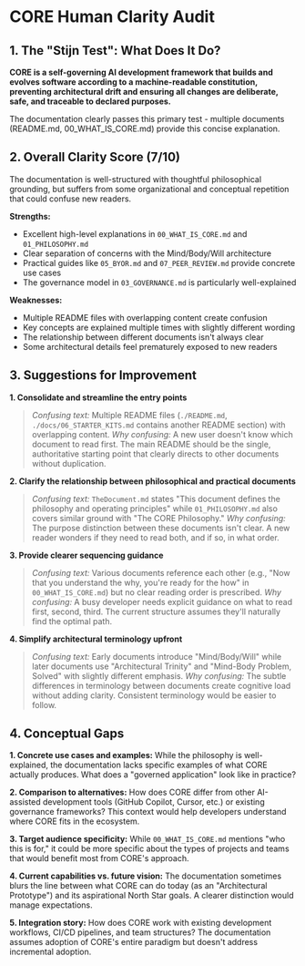 # CORE Human Clarity Audit

## 1. The "Stijn Test": What Does It Do?

**CORE is a self-governing AI development framework that builds and evolves software according to a machine-readable constitution, preventing architectural drift and ensuring all changes are deliberate, safe, and traceable to declared purposes.**

The documentation clearly passes this primary test - multiple documents (README.md, 00_WHAT_IS_CORE.md) provide this concise explanation.

## 2. Overall Clarity Score (7/10)

The documentation is well-structured with thoughtful philosophical grounding, but suffers from some organizational and conceptual repetition that could confuse new readers.

**Strengths:**
- Excellent high-level explanations in `00_WHAT_IS_CORE.md` and `01_PHILOSOPHY.md`
- Clear separation of concerns with the Mind/Body/Will architecture
- Practical guides like `05_BYOR.md` and `07_PEER_REVIEW.md` provide concrete use cases
- The governance model in `03_GOVERNANCE.md` is particularly well-explained

**Weaknesses:**
- Multiple README files with overlapping content create confusion
- Key concepts are explained multiple times with slightly different wording
- The relationship between different documents isn't always clear
- Some architectural details feel prematurely exposed to new readers

## 3. Suggestions for Improvement

**1. Consolidate and streamline the entry points**
> *Confusing text:* Multiple README files (`./README.md`, `./docs/06_STARTER_KITS.md` contains another README section) with overlapping content.
> *Why confusing:* A new user doesn't know which document to read first. The main README should be the single, authoritative starting point that clearly directs to other documents without duplication.

**2. Clarify the relationship between philosophical and practical documents**
> *Confusing text:* `TheDocument.md` states "This document defines the philosophy and operating principles" while `01_PHILOSOPHY.md` also covers similar ground with "The CORE Philosophy."
> *Why confusing:* The purpose distinction between these documents isn't clear. A new reader wonders if they need to read both, and if so, in what order.

**3. Provide clearer sequencing guidance**
> *Confusing text:* Various documents reference each other (e.g., "Now that you understand the why, you're ready for the how" in `00_WHAT_IS_CORE.md`) but no clear reading order is prescribed.
> *Why confusing:* A busy developer needs explicit guidance on what to read first, second, third. The current structure assumes they'll naturally find the optimal path.

**4. Simplify architectural terminology upfront**
> *Confusing text:* Early documents introduce "Mind/Body/Will" while later documents use "Architectural Trinity" and "Mind-Body Problem, Solved" with slightly different emphasis.
> *Why confusing:* The subtle differences in terminology between documents create cognitive load without adding clarity. Consistent terminology would be easier to follow.

## 4. Conceptual Gaps

**1. Concrete use cases and examples:** While the philosophy is well-explained, the documentation lacks specific examples of what CORE actually produces. What does a "governed application" look like in practice?

**2. Comparison to alternatives:** How does CORE differ from other AI-assisted development tools (GitHub Copilot, Cursor, etc.) or existing governance frameworks? This context would help developers understand where CORE fits in the ecosystem.

**3. Target audience specificity:** While `00_WHAT_IS_CORE.md` mentions "who this is for," it could be more specific about the types of projects and teams that would benefit most from CORE's approach.

**4. Current capabilities vs. future vision:** The documentation sometimes blurs the line between what CORE can do today (as an "Architectural Prototype") and its aspirational North Star goals. A clearer distinction would manage expectations.

**5. Integration story:** How does CORE work with existing development workflows, CI/CD pipelines, and team structures? The documentation assumes adoption of CORE's entire paradigm but doesn't address incremental adoption.